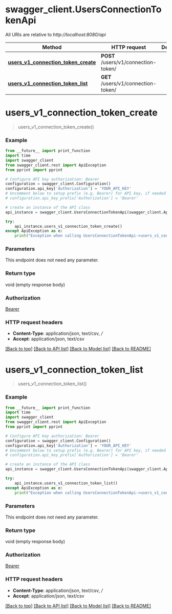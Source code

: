 # swagger_client.UsersConnectionTokenApi

All URIs are relative to *http://localhost:8080/api*

Method | HTTP request | Description
------------- | ------------- | -------------
[**users_v1_connection_token_create**](UsersConnectionTokenApi.md#users_v1_connection_token_create) | **POST** /users/v1/connection-token/ | 
[**users_v1_connection_token_list**](UsersConnectionTokenApi.md#users_v1_connection_token_list) | **GET** /users/v1/connection-token/ | 


# **users_v1_connection_token_create**
> users_v1_connection_token_create()





### Example
```python
from __future__ import print_function
import time
import swagger_client
from swagger_client.rest import ApiException
from pprint import pprint

# Configure API key authorization: Bearer
configuration = swagger_client.Configuration()
configuration.api_key['Authorization'] = 'YOUR_API_KEY'
# Uncomment below to setup prefix (e.g. Bearer) for API key, if needed
# configuration.api_key_prefix['Authorization'] = 'Bearer'

# create an instance of the API class
api_instance = swagger_client.UsersConnectionTokenApi(swagger_client.ApiClient(configuration))

try:
    api_instance.users_v1_connection_token_create()
except ApiException as e:
    print("Exception when calling UsersConnectionTokenApi->users_v1_connection_token_create: %s\n" % e)
```

### Parameters
This endpoint does not need any parameter.

### Return type

void (empty response body)

### Authorization

[Bearer](../README.md#Bearer)

### HTTP request headers

 - **Content-Type**: application/json, text/csv, */*
 - **Accept**: application/json, text/csv

[[Back to top]](#) [[Back to API list]](../README.md#documentation-for-api-endpoints) [[Back to Model list]](../README.md#documentation-for-models) [[Back to README]](../README.md)

# **users_v1_connection_token_list**
> users_v1_connection_token_list()





### Example
```python
from __future__ import print_function
import time
import swagger_client
from swagger_client.rest import ApiException
from pprint import pprint

# Configure API key authorization: Bearer
configuration = swagger_client.Configuration()
configuration.api_key['Authorization'] = 'YOUR_API_KEY'
# Uncomment below to setup prefix (e.g. Bearer) for API key, if needed
# configuration.api_key_prefix['Authorization'] = 'Bearer'

# create an instance of the API class
api_instance = swagger_client.UsersConnectionTokenApi(swagger_client.ApiClient(configuration))

try:
    api_instance.users_v1_connection_token_list()
except ApiException as e:
    print("Exception when calling UsersConnectionTokenApi->users_v1_connection_token_list: %s\n" % e)
```

### Parameters
This endpoint does not need any parameter.

### Return type

void (empty response body)

### Authorization

[Bearer](../README.md#Bearer)

### HTTP request headers

 - **Content-Type**: application/json, text/csv, */*
 - **Accept**: application/json, text/csv

[[Back to top]](#) [[Back to API list]](../README.md#documentation-for-api-endpoints) [[Back to Model list]](../README.md#documentation-for-models) [[Back to README]](../README.md)

